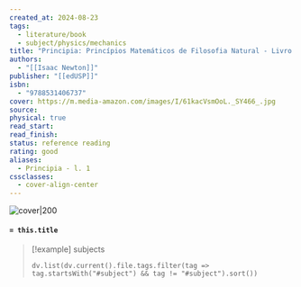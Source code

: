 ```yaml
---
created_at: 2024-08-23
tags:
  - literature/book
  - subject/physics/mechanics
title: "Principia: Princípios Matemáticos de Filosofia Natural - Livro I"
authors:
  - "[[Isaac Newton]]"
publisher: "[[edUSP]]"
isbn:
  - "9788531406737"
cover: https://m.media-amazon.com/images/I/61kacVsmOoL._SY466_.jpg
source: 
physical: true
read_start: 
read_finish: 
status: reference reading
rating: good
aliases:
  - Principia - l. 1
cssclasses:
  - cover-align-center
---
```


![cover|200](https://m.media-amazon.com/images/I/61kacVsmOoL._SY466_.jpg)

#### `= this.title`

> [!example] subjects
> ```dataviewjs
> dv.list(dv.current().file.tags.filter(tag => tag.startsWith("#subject") && tag != "#subject").sort())
> ```
 